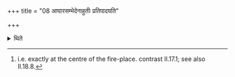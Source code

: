 +++
title = "08 आघारसम्भेदेनाहुतीः प्रतिपादयति"

+++

<details><summary>थिते</summary>

8. He causes the oblation-portions to fall upon the meeting point of the Aghāra-libation.[^1]  

[^1]: i.e. exactly at the centre of the fire-place. contrast II.17.1; see also II.18.8.
</details>
